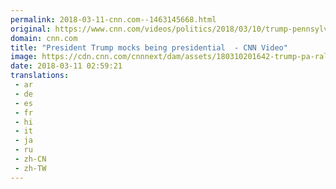 ```yaml
---
permalink: 2018-03-11-cnn.com--1463145668.html
original: https://www.cnn.com/videos/politics/2018/03/10/trump-pennsylvania-speech-mocking-presidential-sot.cnn
domain: cnn.com
title: "President Trump mocks being presidential  - CNN Video"
image: https://cdn.cnn.com/cnnnext/dam/assets/180310201642-trump-pa-rally-2-3-10-18-super-tease.jpg
date: 2018-03-11 02:59:21
translations: 
 - ar
 - de
 - es
 - fr
 - hi
 - it
 - ja
 - ru
 - zh-CN
 - zh-TW
---
```


